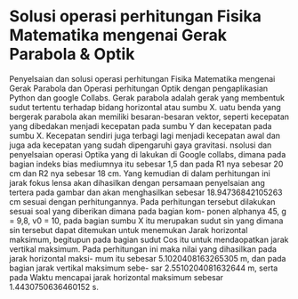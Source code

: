 # Solusi operasi perhitungan Fisika Matematika mengenai Gerak Parabola & Optik
Penyelsaian dan solusi operasi perhitungan Fisika Matematika mengenai Gerak Parabola dan Operasi perhitungan Optik  dengan pengaplikasian Python dan google Collabs. Gerak parabola adalah gerak yang membentuk sudut tertentu terhadap bidang horizontal
atau sumbu X. uatu benda yang bergerak parabola akan memiliki besaran-besaran vektor, seperti
kecepatan yang dibedakan menjadi kecepatan pada sumbu Y dan kecepatan pada sumbu X.
Kecepatan sendiri juga terbagi lagi menjadi kecepatan awal dan juga ada kecepatan yang sudah
dipengaruhi gaya gravitasi.
nsolusi dan penyelsaian operasi Optika yang di
lakukan di Google collabs, dimana pada bagian indeks bias mediumnya itu sebesar 1,5 dan
pada R1 nya sebesar 20 cm dan R2 nya sebesar 18 cm. Yang kemudian di dalam perhitungan
ini jarak fokus lensa akan dihasilkan dengan persamaan penyelsaian ang tertera pada gambar
dan akan menghasilkan sebesar 18.94736842105263 cm sesuai dengan perhitungannya. Pada perhitungan tersebut dilakukan sesuai soal yang diberikan dimana pada bagian kom-
ponen alphanya 45, g = 9,8, v0 = 10, pada bagian sumbu X itu merupakan sudut sin yang
dimana sin tersebut dapat ditemukan untuk menemukan Jarak horizontal maksimum, begitupun
pada bagian sudut Cos itu untuk mendaopatkan jarak vertikal maksimum.
Pada perhitungan ini maka nilai yang dihasilkan pada jarak horizontal maksi-
mum itu sebesar 5.1020408163265305 m, dan pada bagian jarak vertikal maksimum sebe-
sar 2.5510204081632644 m, serta pada Waktu mencapai jarak horizontal maksimum sebesar
1.4430750636460152  s.
